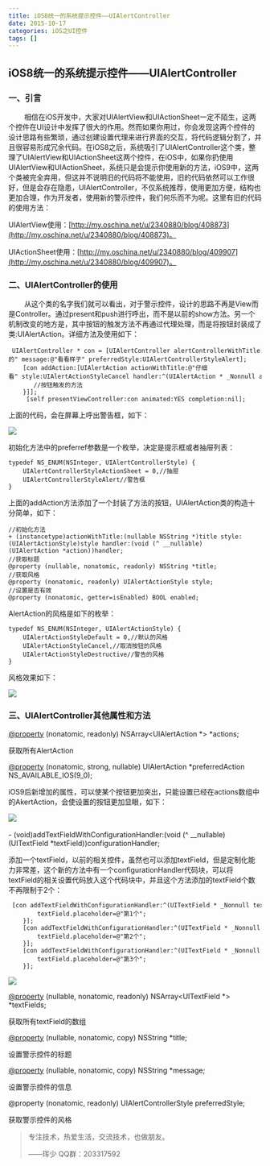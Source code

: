```yaml
---
title: iOS8统一的系统提示控件——UIAlertController
date: 2015-10-17
categories: iOS之UI控件
tags: []
---
```

## iOS8统一的系统提示控件——UIAlertController

### 一、引言

        相信在iOS开发中，大家对UIAlertView和UIActionSheet一定不陌生，这两个控件在UI设计中发挥了很大的作用。然而如果你用过，你会发现这两个控件的设计思路有些繁琐，通过创建设置代理来进行界面的交互，将代码逻辑分割了，并且很容易形成冗余代码。在iOS8之后，系统吸引了UIAlertController这个类，整理了UIAlertView和UIActionSheet这两个控件，在iOS中，如果你扔使用UIAlertView和UIActionSheet，系统只是会提示你使用新的方法，iOS9中，这两个类被完全弃用，但这并不说明旧的代码将不能使用，旧的代码依然可以工作很好，但是会存在隐患，UIAlertController，不仅系统推荐，使用更加方便，结构也更加合理，作为开发者，使用新的警示控件，我们何乐而不为呢。这里有旧的代码的使用方法：

UIAlertView使用：[http://my.oschina.net/u/2340880/blog/408873](http://my.oschina.net/u/2340880/blog/408873)。

UIActionSheet使用：[http://my.oschina.net/u/2340880/blog/409907](http://my.oschina.net/u/2340880/blog/409907)。

### 二、UIAlertController的使用

        从这个类的名字我们就可以看出，对于警示控件，设计的思路不再是View而是Controller。通过present和push进行呼出，而不是以前的show方法。另一个机制改变的地方是，其中按钮的触发方法不再通过代理处理，而是将按钮封装成了类:UIAlertAction。详细方法及使用如下：

```
 UIAlertController * con = [UIAlertController alertControllerWithTitle:@"新的" message:@"看看样子" preferredStyle:UIAlertControllerStyleAlert];
    [con addAction:[UIAlertAction actionWithTitle:@"仔细看" style:UIAlertActionStyleCancel handler:^(UIAlertAction * _Nonnull action) {
       //按钮触发的方法
    }]];
     [self presentViewController:con animated:YES completion:nil];
```

上面的代码，会在屏幕上呼出警告框，如下：

![](http://static.oschina.net/uploads/space/2015/1017/194732_LhTJ_2340880.png)

初始化方法中的preferref参数是一个枚举，决定是提示框或者抽屉列表：

```
typedef NS_ENUM(NSInteger, UIAlertControllerStyle) {
    UIAlertControllerStyleActionSheet = 0,//抽屉
    UIAlertControllerStyleAlert//警告框
}
```

上面的addAction方法添加了一个封装了方法的按钮，UIAlertAction类的构造十分简单，如下：

```
//初始化方法
+ (instancetype)actionWithTitle:(nullable NSString *)title style:(UIAlertActionStyle)style handler:(void (^ __nullable)(UIAlertAction *action))handler;
//获取标题
@property (nullable, nonatomic, readonly) NSString *title;
//获取风格
@property (nonatomic, readonly) UIAlertActionStyle style;
//设置是否有效
@property (nonatomic, getter=isEnabled) BOOL enabled;
```

AlertAction的风格是如下的枚举：

```
typedef NS_ENUM(NSInteger, UIAlertActionStyle) {
    UIAlertActionStyleDefault = 0,//默认的风格
    UIAlertActionStyleCancel,//取消按钮的风格
    UIAlertActionStyleDestructive//警告的风格
}
```

风格效果如下：

![](http://static.oschina.net/uploads/space/2015/1017/195742_Kaxz_2340880.png)

### 三、UIAlertController其他属性和方法

[@property](http://my.oschina.net/property) (nonatomic, readonly) NSArray<UIAlertAction *\> *actions;

获取所有AlertAction

[@property](http://my.oschina.net/property) (nonatomic, strong, nullable) UIAlertAction *preferredAction NS\_AVAILABLE\_IOS(9_0);

iOS9后新增加的属性，可以使某个按钮更加突出，只能设置已经在actions数组中的AkertAction，会使设置的按钮更加显眼，如下：

![](http://static.oschina.net/uploads/space/2015/1017/200351_DeEZ_2340880.png)     

\- (void)addTextFieldWithConfigurationHandler:(void (^ __nullable)(UITextField *textField))configurationHandler;

添加一个textField，以前的相关控件，虽然也可以添加textField，但是定制化能力非常差，这个新的方法中有一个configurationHandler代码块，可以将textField的相关设置代码放入这个代码块中，并且这个方法添加的textField个数不再限制于2个：

```
 [con addTextFieldWithConfigurationHandler:^(UITextField * _Nonnull textField) {
        textField.placeholder=@"第1个";
    }];
    [con addTextFieldWithConfigurationHandler:^(UITextField * _Nonnull textField) {
        textField.placeholder=@"第2个";
    }];
    [con addTextFieldWithConfigurationHandler:^(UITextField * _Nonnull textField) {
        textField.placeholder=@"第3个";
    }];
```

![](http://static.oschina.net/uploads/space/2015/1017/201411_W9NY_2340880.png)

[@property](http://my.oschina.net/property) (nullable, nonatomic, readonly) NSArray<UITextField *\> *textFields;

获取所有textField的数组

[@property](http://my.oschina.net/property) (nullable, nonatomic, copy) NSString *title;

设置警示控件的标题

[@property](http://my.oschina.net/property) (nullable, nonatomic, copy) NSString *message;

设置警示控件的信息

@property (nonatomic, readonly) UIAlertControllerStyle preferredStyle;

获取警示控件的风格  

> 专注技术，热爱生活，交流技术，也做朋友。
> 
> ——珲少 QQ群：203317592
